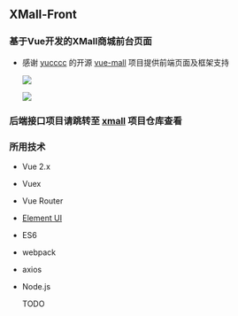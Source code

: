 ## XMall-Front
### 基于Vue开发的XMall商城前台页面
- 感谢 [yucccc](https://github.com/yucccc) 的开源 [vue-mall](https://github.com/yucccc/vue-mall) 项目提供前端页面及框架支持
    
    ![](https://github.com/Exrick/Exrick/blob/master/pics/XMall-Front/QQ%E6%88%AA%E5%9B%BE20170915134720.png)

    ![](https://github.com/Exrick/Exrick/blob/master/pics/XMall-Front/QQ%E6%88%AA%E5%9B%BE20170915135622.png)

### 后端接口项目请跳转至 [xmall](https://github.com/Exrick/xmall) 项目仓库查看
    
### 所用技术    
- Vue 2.x
- Vuex
- Vue Router
- [Element UI](http://element.eleme.io/#/zh-CN)
- ES6
- webpack
- axios
- Node.js

    TODO